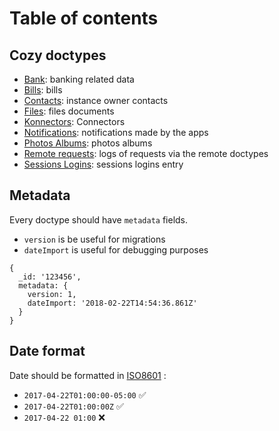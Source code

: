 Table of contents
=================

## Cozy doctypes

- [Bank](io.cozy.bank.md): banking related data
- [Bills](io.cozy.bills.md): bills
- [Contacts](io.cozy.contacts.md): instance owner contacts
- [Files](io.cozy.files.md): files documents
- [Konnectors](io.cozy.konnectors): Connectors
- [Notifications](io.cozy.notifications.md): notifications made by the apps
- [Photos Albums](io.cozy.photos.albums.md): photos albums
- [Remote requests](io.cozy.remote.requests.md): logs of requests via the remote doctypes
- [Sessions Logins](io.cozy.sessions.logins.md): sessions logins entry

## Metadata

Every doctype should have `metadata` fields.

* `version` is be useful for migrations
* `dateImport` is useful for debugging purposes

```
{
  _id: '123456',
  metadata: {
    version: 1,
    dateImport: '2018-02-22T14:54:36.861Z'
  }
}
```

## Date format

Date should be formatted in [ISO8601](https://fr.wikipedia.org/wiki/ISO_8601) :
 
* `2017-04-22T01:00:00-05:00` ✅
* `2017-04-22T01:00:00Z` ✅
* `2017-04-22 01:00` ❌
